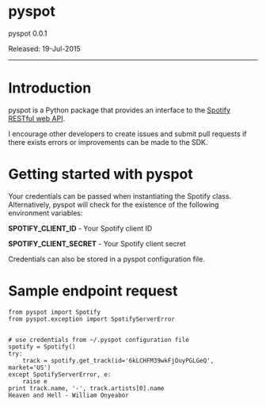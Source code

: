 # pyspot

pyspot 0.0.1

Released: 19-Jul-2015

---

# Introduction

pyspot is a Python package that provides an interface to the [Spotify RESTful web API](https://developer.spotify.com/web-api/).

I encourage other developers to create issues and submit pull requests if there exists errors or improvements can be made to the SDK.

# Getting started with pyspot

Your credentials can be passed when instantiating the Spotify class. Alternatively, pyspot will check for the existence of the following environment variables:

**SPOTIFY_CLIENT_ID** - Your Spotify client ID

**SPOTIFY_CLIENT_SECRET** - Your Spotify client secret

Credentials can also be stored in a pyspot configuration file.

# Sample endpoint request

    from pyspot import Spotify
    from pyspot.exception import SpotifyServerError


    # use credentials from ~/.pyspot configuration file
    spotify = Spotify()
    try:
        track = spotify.get_track(id='6kLCHFM39wkFjOuyPGLGeQ', market='US')
    except SpotifyServerError, e:
        raise e
    print track.name, '-', track.artists[0].name
    Heaven and Hell - William Onyeabor
